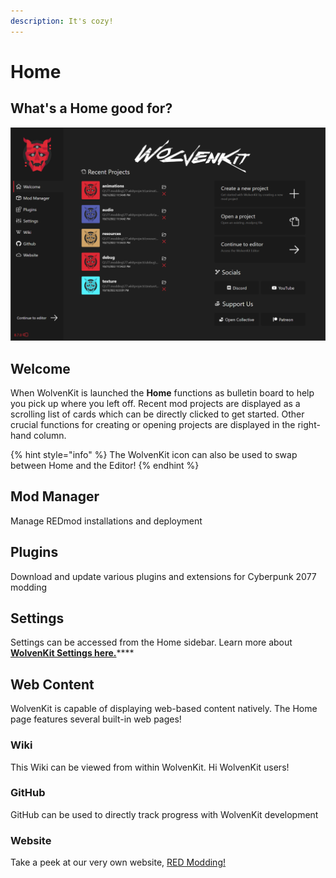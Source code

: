```yaml
---
description: It's cozy!
---
```


# Home

## What's a Home good for?

![](<../.gitbook/assets/WK 8.7 Home Generic.png>)

## Welcome

When WolvenKit is launched the **Home** functions as bulletin board to help you pick up where you left off. Recent mod projects are displayed as a scrolling list of cards which can be directly clicked to get started. Other crucial functions for creating or opening projects are displayed in the right-hand column.

{% hint style="info" %}
The WolvenKit icon can also be used to swap between Home and the Editor!
{% endhint %}

## Mod Manager

Manage REDmod installations and deployment

## Plugins

Download and update various plugins and extensions for Cyberpunk 2077 modding

## Settings

Settings can be accessed from the Home sidebar. Learn more about [**WolvenKit Settings here.**](home.md#settings)****

## Web Content

WolvenKit is capable of displaying web-based content natively. The Home page features several built-in web pages!

### Wiki

This Wiki can be viewed from within WolvenKit. Hi WolvenKit users!

### GitHub

GitHub can be used to directly track progress with WolvenKit development

### Website

Take a peek at our very own website, [RED Modding!](https://redmodding.org)



